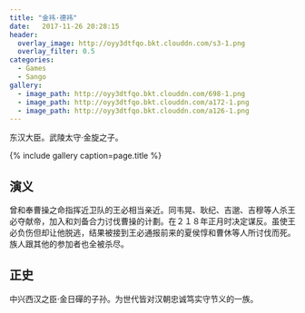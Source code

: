 ```yaml
---
title: "金祎·德祎"
date:   2017-11-26 20:28:15
header:
  overlay_image: http://oyy3dtfqo.bkt.clouddn.com/s3-1.png
  overlay_filter: 0.5
categories:
  - Games
  - Sango
gallery:
  - image_path: http://oyy3dtfqo.bkt.clouddn.com/698-1.png
  - image_path: http://oyy3dtfqo.bkt.clouddn.com/a172-1.png
  - image_path: http://oyy3dtfqo.bkt.clouddn.com/a126-1.png
---
```


东汉大臣。武陵太守·金旋之子。

{% include gallery caption=page.title %}

## 演义

曾和奉曹操之命指挥近卫队的王必相当亲近。同韦晃、耿纪、吉邈、吉穆等人杀王必夺献帝，加入和刘备合力讨伐曹操的计劃。在２１８年正月时决定谋反。虽使王必负伤但却让他脱逃，结果被接到王必通报前来的夏侯惇和曹休等人所讨伐而死。族人跟其他的参加者也全被杀尽。

## 正史

中兴西汉之臣·金日磾的子孙。为世代皆对汉朝忠诚笃实守节义的一族。